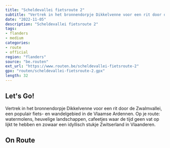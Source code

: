 ```yaml
---
title: "Scheldevallei fietsroute 2"
subtitle: "Vertrek in het bronnendorpje Dikkelvenne voor een rit door de Zwalmvallei, een populair fiets- en wandelgebied in de Vlaamse Ardennen"
date: "2022-11-05"
description: "Scheldevallei fietsroute 2"
tags:
- flanders
- medium
categories:
- route
- official
region: "flanders"
source: "be.routen"
ext_url: "https://www.routen.be/scheldevallei-fietsroute-2"
gpx: "routen/scheldevallei-fietsroute-2.gpx"
length: 32
---
```


## Let's Go!

Vertrek in het bronnendorpje Dikkelvenne voor een rit door de Zwalmvallei, een populair fiets- en wandelgebied in de Vlaamse Ardennen. Op je route: watermolens, heuvelige landschappen, cafeetjes waar de tijd geen vat op lijkt te hebben en zowaar een idyllisch stukje Zwitserland in Vlaanderen.

## On Route


